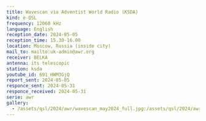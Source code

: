 ```yaml
---
title: Wavescan via Adventist World Radio (KSDA)
kind: e-QSL
frequency: 12060 kHz
language: English
reception_date: 2024-05-05
reception_time: 15.30-16.00
location: Moscow, Russia (inside city)
mail_to: mailto:uk-admin@awr.org
receiver: BELKA
antenna: its telescopic
station: ksda
youtube_id: 691_HWM3GjQ
report_sent: 2024-05-05
responce_sent: 2024-05-31
responce_received: 2024-05-31
serie: awr
gallery:
  - /assets/qsl/2024/awr/wavescan_may2024_full.jpg:/assets/qsl/2024/awr/wavescan_may2024_small.jpg
---
```

